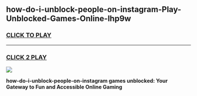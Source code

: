 
## how-do-i-unblock-people-on-instagram-Play-Unblocked-Games-Online-lhp9w
<h3>
<a href="https://premium76.site?title=how-do-i-unblock-people-on-instagram&ref=25A">CLICK TO PLAY</a></h3>
<hr>

<h3>
<a href="https://premium76.site?title=how-do-i-unblock-people-on-instagram&ref=25A">CLICK 2 PLAY</a>
  
</h3>

<a href="https://premium76.site?title=how-do-i-unblock-people-on-instagram&ref=25A"><img src="https://clearcache.store/games.png"></a>


**how-do-i-unblock-people-on-instagram games unblocked: Your Gateway to Fun and Accessible Online Gaming**
